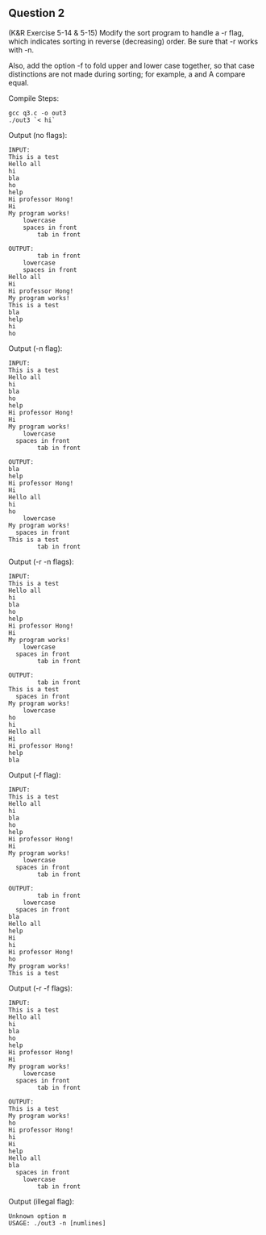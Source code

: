 ## Question 2

(K&R Exercise 5-14 & 5-15) Modify the sort program to handle a -r flag, which indicates sorting in reverse (decreasing) order. Be sure that -r works with -n.

Also, add the option -f to fold upper and lower case together, so that case distinctions are not made during sorting; for example, a and A compare equal.

Compile Steps:

	gcc q3.c -o out3
	./out3 `< hi`

Output (no flags):

	INPUT:
	This is a test
	Hello all
	hi
	bla
	ho
	help
	Hi professor Hong!
	Hi
	My program works!
		lowercase
		spaces in front
			tab in front
	
	OUTPUT:
			tab in front
		lowercase
		spaces in front
	Hello all
	Hi
	Hi professor Hong!
	My program works!
	This is a test
	bla
	help
	hi
	ho

Output (-n flag):

	INPUT:
	This is a test
	Hello all
	hi
	bla
	ho
	help
	Hi professor Hong!
	Hi
	My program works!
		lowercase
	  spaces in front
			tab in front
	
	OUTPUT:
	bla
	help
	Hi professor Hong!
	Hi
	Hello all
	hi
	ho
		lowercase
	My program works!
	  spaces in front
	This is a test
			tab in front

Output (-r -n flags): 

	INPUT:
	This is a test
	Hello all
	hi
	bla
	ho
	help
	Hi professor Hong!
	Hi
	My program works!
		lowercase
	  spaces in front
			tab in front
	
	OUTPUT:
			tab in front
	This is a test
	  spaces in front
	My program works!
		lowercase
	ho
	hi
	Hello all
	Hi
	Hi professor Hong!
	help
	bla
	
Output (-f flag):

	INPUT:
	This is a test
	Hello all
	hi
	bla
	ho
	help
	Hi professor Hong!
	Hi
	My program works!
		lowercase
	  spaces in front
			tab in front
	
	OUTPUT:
			tab in front
		lowercase
	  spaces in front
	bla
	Hello all
	help
	Hi
	hi
	Hi professor Hong!
	ho
	My program works!
	This is a test
	
Output (-r -f flags):

	INPUT:
	This is a test
	Hello all
	hi
	bla
	ho
	help
	Hi professor Hong!
	Hi
	My program works!
		lowercase
	  spaces in front
			tab in front
	
	OUTPUT:
	This is a test
	My program works!
	ho
	Hi professor Hong!
	hi
	Hi
	help
	Hello all
	bla
	  spaces in front
		lowercase
			tab in front

Output (illegal flag):

	Unknown option m
	USAGE: ./out3 -n [numlines]

